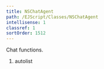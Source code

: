 ```yaml
---
title: NSChatAgent
path: /EJScript/Classes/NSChatAgent
intellisense: 1
classref: 1
sortOrder: 1512
---
```



Chat functions.




1. autolist

